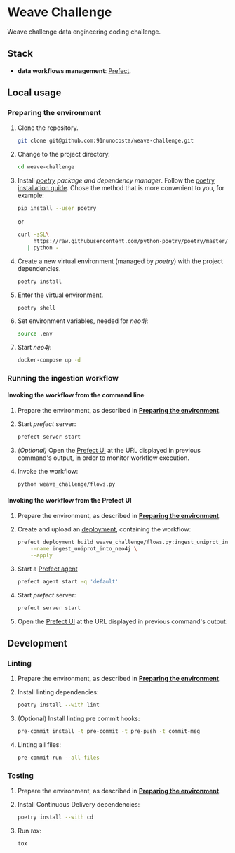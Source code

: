 # Weave Challenge

Weave challenge data engineering coding challenge.

## Stack

- **data workflows management**: [Prefect](https://docs.prefect.io/).

## Local usage

### Preparing the environment

1. Clone the repository.

   ```bash
   git clone git@github.com:91nunocosta/weave-challenge.git
   ```

2. Change to the project directory.

   ```bash
   cd weave-challenge
   ```

3. Install [_poetry_](https://python-poetry.org/) _package and dependency manager_.
Follow the [poetry installation guide](https://python-poetry.org/docs/#installation).
Chose the method that is more convenient to you, for example:

   ```bash
   pip install --user poetry
   ```

   or

   ```bash
   curl -sSL\
        https://raw.githubusercontent.com/python-poetry/poetry/master/get-poetry.py \
      | python -
   ```

4. Create a new virtual environment (managed by _poetry_) with the project dependencies.

   ```bash
   poetry install
   ```

5. Enter the virtual environment.

   ```bash
   poetry shell
   ```

6. Set environment variables, needed for _neo4j_:

    ```bash
    source .env
    ```

7. Start _neo4j_:

    ```bash
    docker-compose up -d
    ```

### Running the ingestion workflow

#### Invoking the workflow from the command line

1. Prepare the environment, as described in
[**Preparing the environment**](#preparing-the-environment).

2. Start _prefect_ server:

    ```bash
    prefect server start
    ```

3. _(Optional)_ Open the [Prefect UI](https://docs.prefect.io/ui/overview/)
at the URL displayed in previous command's output,
in order to monitor workflow execution.

4. Invoke the workflow:

    ```bash
    python weave_challenge/flows.py
    ```

#### Invoking the workflow from the Prefect UI

1. Prepare the environment, as described in
[**Preparing the environment**](#preparing-the-environment).

2. Create and upload an [deployment](https://docs.prefect.io/concepts/deployments/),
   containing the workflow:

    ```bash
    prefect deployment build weave_challenge/flows.py:ingest_uniprot_into_neo4j_flow \
        --name ingest_uniprot_into_neo4j \
        --apply
    ```

3. Start a [Prefect agent](https://docs.prefect.io/concepts/work-pools/)

    ```bash
    prefect agent start -q 'default'
    ```

4. Start _prefect_ server:

    ```bash
    prefect server start
    ```

5. Open the [Prefect UI](https://docs.prefect.io/ui/overview/)
at the URL displayed in previous command's output.

## Development

### Linting

1. Prepare the environment, as described in
[**Preparing the environment**](#preparing-the-environment).

2. Install linting dependencies:

   ```bash
   poetry install --with lint
   ```

3. (Optional) Install linting pre commit hooks:

   ```bash
   pre-commit install -t pre-commit -t pre-push -t commit-msg
   ```

4. Linting all files:

   ```bash
   pre-commit run --all-files
   ```

### Testing

1. Prepare the environment, as described in
[**Preparing the environment**](#preparing-the-environment).

2. Install Continuous Delivery dependencies:

   ```bash
   poetry install --with cd
   ```

3. Run _tox_:

    ```bash
    tox
    ```
